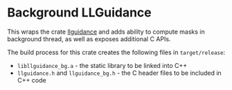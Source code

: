 # Background LLGuidance

This wraps the crate [llguidance](https://github.com/microsoft/llguidance/tree/main/parser)
and adds ability to compute masks in background thread, as well as exposes additional C APIs.

The build process for this crate creates the following files in `target/release`:
- `libllguidance_bg.a` - the static library to be linked into C++
- `llguidance.h` and `llguidance_bg.h` - the C header files to be included in C++ code
